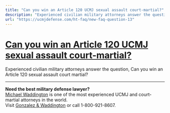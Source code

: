 ```yaml
---
title: "Can you win an Article 120 UCMJ sexual assault court-martial?"
description: "Experienced civilian military attorneys answer the question, Can you win an Article 120 sexual assault court martial?"
url: "https://ucmjdefense.com/ht-faq/new-faq-question-13"
---
```


# [Can you win an Article 120 UCMJ sexual assault court-martial?](https://ucmjdefense.com/ht-faq/new-faq-question-13)

Experienced civilian military attorneys answer the question, Can you win an Article 120 sexual assault court martial?

---

**Need the best military defense lawyer?**  
[Michael Waddington](https://ucmjdefense.com/attorneys/michael-stewart-waddington-partner.html) is one of the most experienced UCMJ and court-martial attorneys in the world.  
Visit [Gonzalez & Waddington](https://ucmjdefense.com) or call 1-800-921-8607.
